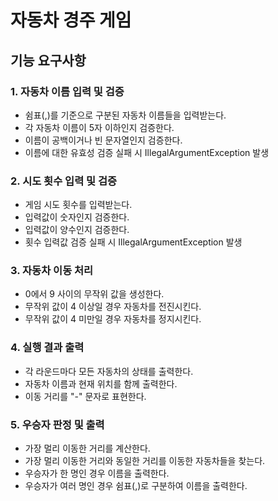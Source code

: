 # 자동차 경주 게임

## 기능 요구사항

### 1. 자동차 이름 입력 및 검증
- 쉼표(,)를 기준으로 구분된 자동차 이름들을 입력받는다.
- 각 자동차 이름이 5자 이하인지 검증한다.
- 이름이 공백이거나 빈 문자열인지 검증한다.
- 이름에 대한 유효성 검증 실패 시 IllegalArgumentException 발생
  

### 2. 시도 횟수 입력 및 검증
- 게임 시도 횟수를 입력받는다.
- 입력값이 숫자인지 검증한다.
- 입력값이 양수인지 검증한다.
- 횟수 입력값 검증 실패 시 IllegalArgumentException 발생


### 3. 자동차 이동 처리
- 0에서 9 사이의 무작위 값을 생성한다.
- 무작위 값이 4 이상일 경우 자동차를 전진시킨다.
- 무작위 값이 4 미만일 경우 자동차를 정지시킨다.


### 4. 실행 결과 출력
- 각 라운드마다 모든 자동차의 상태를 출력한다.
- 자동차 이름과 현재 위치를 함께 출력한다.
- 이동 거리를 "-" 문자로 표현한다.


### 5. 우승자 판정 및 출력
- 가장 멀리 이동한 거리를 계산한다.
- 가장 멀리 이동한 거리와 동일한 거리를 이동한 자동차들을 찾는다.
- 우승자가 한 명인 경우 이름을 출력한다.
- 우승자가 여러 명인 경우 쉼표(,)로 구분하여 이름을 출력한다.
